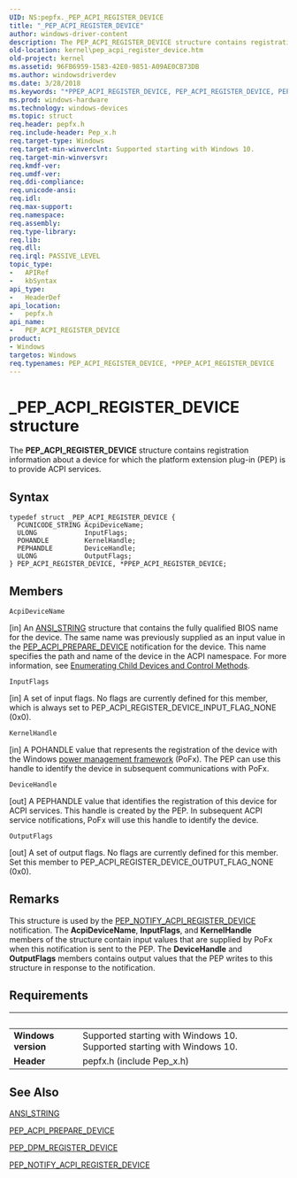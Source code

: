 ```yaml
---
UID: NS:pepfx._PEP_ACPI_REGISTER_DEVICE
title: "_PEP_ACPI_REGISTER_DEVICE"
author: windows-driver-content
description: The PEP_ACPI_REGISTER_DEVICE structure contains registration information about a device for which the platform extension plug-in (PEP) is to provide ACPI services.
old-location: kernel\pep_acpi_register_device.htm
old-project: kernel
ms.assetid: 96FB6959-1583-42E0-9851-A09AE0CB73DB
ms.author: windowsdriverdev
ms.date: 3/28/2018
ms.keywords: "*PPEP_ACPI_REGISTER_DEVICE, PEP_ACPI_REGISTER_DEVICE, PEP_ACPI_REGISTER_DEVICE structure [Kernel-Mode Driver Architecture], PPEP_ACPI_REGISTER_DEVICE, PPEP_ACPI_REGISTER_DEVICE structure pointer [Kernel-Mode Driver Architecture], _PEP_ACPI_REGISTER_DEVICE, kernel.pep_acpi_register_device, pepfx/PEP_ACPI_REGISTER_DEVICE, pepfx/PPEP_ACPI_REGISTER_DEVICE"
ms.prod: windows-hardware
ms.technology: windows-devices
ms.topic: struct
req.header: pepfx.h
req.include-header: Pep_x.h
req.target-type: Windows
req.target-min-winverclnt: Supported starting with Windows 10.
req.target-min-winversvr: 
req.kmdf-ver: 
req.umdf-ver: 
req.ddi-compliance: 
req.unicode-ansi: 
req.idl: 
req.max-support: 
req.namespace: 
req.assembly: 
req.type-library: 
req.lib: 
req.dll: 
req.irql: PASSIVE_LEVEL
topic_type:
-	APIRef
-	kbSyntax
api_type:
-	HeaderDef
api_location:
-	pepfx.h
api_name:
-	PEP_ACPI_REGISTER_DEVICE
product:
- Windows
targetos: Windows
req.typenames: PEP_ACPI_REGISTER_DEVICE, *PPEP_ACPI_REGISTER_DEVICE
---
```


# _PEP_ACPI_REGISTER_DEVICE structure
The <b>PEP_ACPI_REGISTER_DEVICE</b> structure contains registration information about a device for which the platform extension plug-in (PEP) is to provide ACPI services.

## Syntax
```
typedef struct _PEP_ACPI_REGISTER_DEVICE {
  PCUNICODE_STRING AcpiDeviceName;
  ULONG            InputFlags;
  POHANDLE         KernelHandle;
  PEPHANDLE        DeviceHandle;
  ULONG            OutputFlags;
} PEP_ACPI_REGISTER_DEVICE, *PPEP_ACPI_REGISTER_DEVICE;
```

## Members


`AcpiDeviceName`

[in] An <a href="https://msdn.microsoft.com/library/windows/hardware/ff540605">ANSI_STRING</a> structure that contains the fully qualified BIOS name for the device. The same name was previously supplied as an input value in the <a href="https://msdn.microsoft.com/library/windows/hardware/mt186686">PEP_ACPI_PREPARE_DEVICE</a> notification for the device. This name specifies the path and name of the device in the ACPI namespace. For more information, see <a href="https://msdn.microsoft.com/fe0553df-a5b9-46c4-8e1d-8b89a7d4ad67">Enumerating Child Devices and Control Methods</a>.

`InputFlags`

[in] A set of input flags. No flags are currently defined for this member, which is always set to PEP_ACPI_REGISTER_DEVICE_INPUT_FLAG_NONE (0x0).

`KernelHandle`

[in] A POHANDLE value that represents the registration of the device with the Windows <a href="https://msdn.microsoft.com/B08F8ABF-FD43-434C-A345-337FBB799D9B">power management framework</a> (PoFx). The PEP can use this handle to identify the device in subsequent communications with PoFx.

`DeviceHandle`

[out] A PEPHANDLE value that identifies the registration of this device for ACPI services. This handle is created by the PEP. In subsequent ACPI service notifications, PoFx will use this handle to identify the device.

`OutputFlags`

[out] A set of output flags. No flags are currently defined for this member. Set this member to PEP_ACPI_REGISTER_DEVICE_OUTPUT_FLAG_NONE (0x0).

## Remarks
This structure is used by the <a href="https://msdn.microsoft.com/en-us/library/windows/hardware/mt186689">PEP_NOTIFY_ACPI_REGISTER_DEVICE</a> notification. The <b>AcpiDeviceName</b>, <b>InputFlags</b>, and <b>KernelHandle</b> members of the structure contain input values that are supplied by PoFx when this notification is sent to the PEP. The <b>DeviceHandle</b> and <b>OutputFlags</b> members contains output values that the PEP writes to this structure in response to the notification.

## Requirements
| &nbsp; | &nbsp; |
| ---- |:---- |
| **Windows version** | Supported starting with Windows 10. Supported starting with Windows 10. |
| **Header** | pepfx.h (include Pep_x.h) |

## See Also

<a href="https://msdn.microsoft.com/library/windows/hardware/ff540605">ANSI_STRING</a>



<a href="https://msdn.microsoft.com/library/windows/hardware/mt186686">PEP_ACPI_PREPARE_DEVICE</a>



<a href="https://msdn.microsoft.com/en-us/library/windows/hardware/mt186849">PEP_DPM_REGISTER_DEVICE</a>



<a href="https://msdn.microsoft.com/en-us/library/windows/hardware/mt186689">PEP_NOTIFY_ACPI_REGISTER_DEVICE</a>
